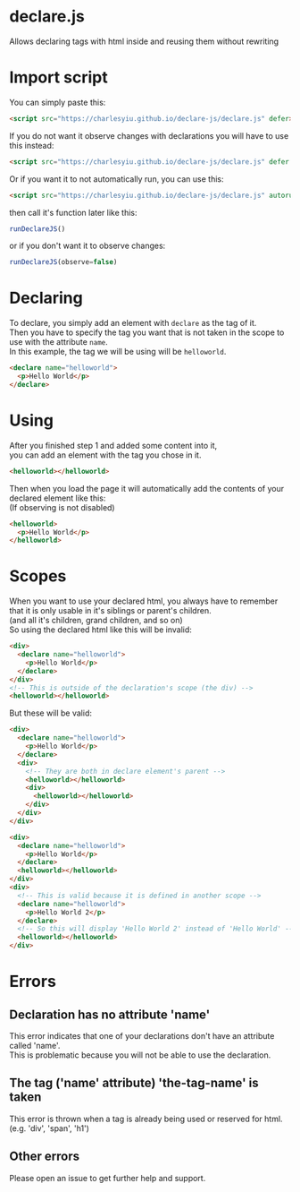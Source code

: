 # declare.js
Allows declaring tags with html inside and reusing them without rewriting

# Import script
You can simply paste this:
```html
<script src="https://charlesyiu.github.io/declare-js/declare.js" defer></script>
```
If you do not want it observe changes with declarations you will have to use this instead:
```html
<script src="https://charlesyiu.github.io/declare-js/declare.js" defer observe=false></script>
```
Or if you want it to not automatically run, you can use this:
```html
<script src="https://charlesyiu.github.io/declare-js/declare.js" autorun=false></script>
```
then call it's function later like this:
```js
runDeclareJS()
```
or if you don't want it to observe changes:
```js
runDeclareJS(observe=false)
```
# Declaring 
To declare, you simply add an element with `declare` as the tag of it.  
Then you have to specify the tag you want that is not taken in the scope to use with the attribute `name`.  
In this example, the tag we will be using will be `helloworld`.  
```html
<declare name="helloworld">
  <p>Hello World</p>
</declare>
```
# Using
After you finished step 1 and added some content into it,  
you can add an element with the tag you chose in it. 
```html
<helloworld></helloworld>
```
Then when you load the page it will automatically add the contents of your declared element like this:  
(If observing is not disabled)
```html
<helloworld>
  <p>Hello World</p>
</helloworld>
```
# Scopes
When you want to use your declared html, you always have to remember that it is only usable in it's siblings or parent's children.  
(and all it's children, grand children, and so on)  
So using the declared html like this will be invalid:
```html
<div>
  <declare name="helloworld">
    <p>Hello World</p>
  </declare>
</div>
<!-- This is outside of the declaration's scope (the div) -->
<helloworld></helloworld>
```
But these will be valid:
```html
<div>
  <declare name="helloworld">
    <p>Hello World</p>
  </declare>
  <div>
    <!-- They are both in declare element's parent -->
    <helloworld></helloworld>
    <div>
      <helloworld></helloworld>
    </div>
  </div>
</div>
```
```html
<div>
  <declare name="helloworld">
    <p>Hello World</p>
  </declare>
  <helloworld></helloworld>
</div>
<div>
  <!-- This is valid because it is defined in another scope -->
  <declare name="helloworld">
    <p>Hello World 2</p>
  </declare>
  <!-- So this will display 'Hello World 2' instead of 'Hello World' -->
  <helloworld></helloworld>
</div>
```
# Errors
## Declaration has no attribute 'name'
This error indicates that one of your declarations don't have an attribute called 'name'.  
This is problematic because you will not be able to use the declaration.
## The tag ('name' attribute) 'the-tag-name' is taken
This error is thrown when a tag is already being used or reserved for html.  
(e.g. 'div', 'span', 'h1')
## Other errors
Please open an issue to get further help and support.
